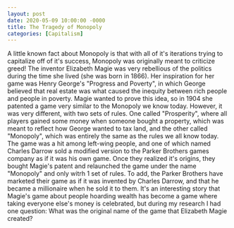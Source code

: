 ```yaml
---
layout: post
date: 2020-05-09 10:00:00 -0000
title: The Tragedy of Monopoly
categories: [Capitalism]
---
```

A little known fact about Monopoly is that with all of it's iterations trying to capitalize off of it's success, Monopoly was originally meant to criticize greed! The inventor Elizabeth Magie was very rebellious of the politics during the time she lived (she was born in 1866). Her inspiration for her game was Henry George's "Progress and Poverty", in which George believed that real estate was what caused the inequity between rich people and people in poverty. Magie wanted to prove this idea, so in 1904 she patented a game very similar to the Monopoly we know today. However, it was very different, with two sets of rules. One called "Prosperity", where all players gained some money when someone bought a property, which was meant to reflect how George wanted to tax land, and the other called "Monopoly", which was entirely the same as the rules we all know today. The game was a hit among left-wing people, and one of which named Charles Darrow sold a modified version to the Parker Brothers games company as if it was his own game. Once they realized it's origins, they bought Magie's patent and relaunched the game under the name "Monopoly" and only witrh 1 set of rules. To add, the Parker Brothers have marketed their game as if it was invented by Charles Darrow, and that he became a millionaire when he sold it to them. It's an interesting story that Magie's game about people hoarding wealth has become a game where taking everyone else's money is celebrated, but during my research I had one question: What was the original name of the game that Elizabeth Magie created?
